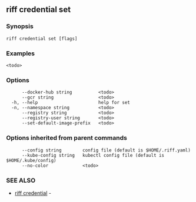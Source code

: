 ## riff credential set

<todo>

### Synopsis

<todo>

```
riff credential set [flags]
```

### Examples

```
<todo>
```

### Options

```
      --docker-hub string          <todo>
      --gcr string                 <todo>
  -h, --help                       help for set
  -n, --namespace string           <todo>
      --registry string            <todo>
      --registry-user string       <todo>
      --set-default-image-prefix   <todo>
```

### Options inherited from parent commands

```
      --config string        config file (default is $HOME/.riff.yaml)
      --kube-config string   kubectl config file (default is $HOME/.kube/config)
      --no-color             <todo>
```

### SEE ALSO

* [riff credential](riff_credential.md)	 - <todo>


